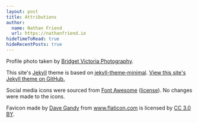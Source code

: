 ```yaml
---
layout: post
title: Attributions
author:
  name: Nathan Friend
  url: https://nathanfriend.io
hideTimeToRead: true
hideRecentPosts: true
---
```


<p>
  Profile photo taken by <a href="https://www.bridgetvictoria.ca/">Bridget Victoria Photography</a>.
</p>

<p>
  This site's
  <a href="https://jekyllrb.com/">Jekyll</a>
  theme is based on
  <a href="https://github.com/pages-themes/minimal">jekyll-theme-minimal</a>.
  <a href="https://github.com/nfriend/website-3.0">View this site's Jekyll theme on GitHub.</a>
</p>

<p>
  Social media icons were sourced from
  <a href="https://fontawesome.com/">Font Awesome</a>
  (<a href="https://fontawesome.com/license">license</a>).
  No changes were made to the icons.
</p>

<p>
  <div>
    Favicon made by <a href="https://www.flaticon.com/authors/dave-gandy" title="Dave Gandy">Dave Gandy</a> 
    from <a href="https://www.flaticon.com/" title="Flaticon">www.flaticon.com</a> 
    is licensed by <a href="http://creativecommons.org/licenses/by/3.0/" title="Creative Commons BY 3.0" target="_blank">CC 3.0 BY</a>.
  </div>
</p>
